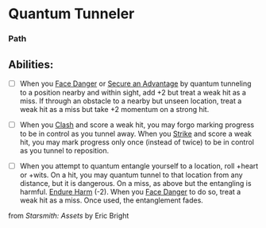 # Quantum Tunneler
### Path


## Abilities:


- [ ] When you [Face Danger](5_Moves/Adventure/Face_Danger.md) or [Secure an Advantage](5_Moves/Adventure/Secure_an_Advantage.md) by quantum tunneling to a position nearby and within sight, add +2 but treat a weak hit as a miss. If through an obstacle to a nearby but unseen location, treat a weak hit as a miss but take +2 momentum on a strong hit.

- [ ] When you [Clash](Clash.md) and score a weak hit, you may forgo marking progress to be in control as you tunnel away. When you [Strike](Strike.md) and score a weak hit, you may mark progress only once (instead of twice) to be in control as you tunnel to reposition.

- [ ] When you attempt to quantum entangle yourself to a location, roll +heart or +wits. On a hit, you may quantum tunnel to that location from any distance, but it is dangerous. On a miss, as above but the entangling is harmful. [Endure Harm](Endure_Harm.md) (-2). When you [Face Danger](5_Moves/Adventure/Face_Danger.md) to do so, treat a weak hit as a miss. Once used, the entanglement fades.



from *Starsmith: Assets* by Eric Bright